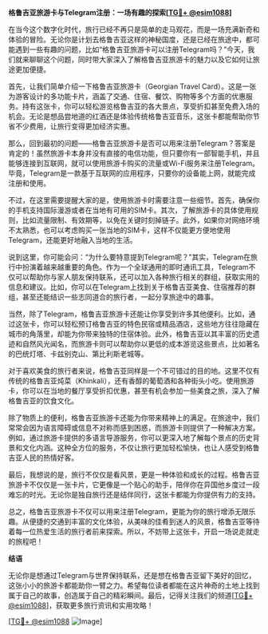 **格鲁吉亚旅游卡与Telegram注册：一场有趣的探索[[TG💪+ @esim1088](https://t.me/s/esim1088)]**

在当今这个数字化时代，旅行已经不再只是简单的走马观花，而是一场充满新奇和体验的冒险。无论你是计划去格鲁吉亚这样的神秘国度，还是已经在旅途中，都可能遇到一些有趣的问题，比如“格鲁吉亚旅游卡可以注册Telegram吗？”今天，我们就来聊聊这个问题，同时带大家深入了解格鲁吉亚旅游卡的魅力以及它如何让旅途更加便捷。

首先，让我们简单介绍一下格鲁吉亚旅游卡（Georgian Travel Card）。这是一张为游客设计的多功能卡片，涵盖了交通、住宿、餐饮、购物等多个方面的优惠服务。持有这张卡，你可以轻松游览格鲁吉亚的各大景点，享受折扣甚至免费入场的机会。无论是想品尝地道的红酒还是体验传统格鲁吉亚音乐，这张卡都能帮助你节省不少费用，让旅行变得更加经济实惠。

那么，回到最初的问题——格鲁吉亚旅游卡是否可以用来注册Telegram？答案是肯定的！虽然旅游卡本身并没有直接的电信功能，但只要你有一部智能手机，并且能够连接到互联网，就可以使用旅游卡购买的流量或Wi-Fi服务来注册Telegram。毕竟，Telegram是一款基于互联网的应用程序，只要你的设备能上网，就能完成注册和使用。

不过，在这里需要提醒大家的是，使用旅游卡时需要注意一些细节。首先，确保你的手机支持国际漫游或者在当地有可用的SIM卡。其次，了解旅游卡的具体使用规则，比如流量限制、有效期等，以免在关键时刻掉链子。此外，如果你对网络环境不太熟悉，也可以考虑购买一张当地的SIM卡，这样不仅能更方便地使用Telegram，还能更好地融入当地的生活。

说到这里，你可能会问：“为什么要特意提到Telegram呢？”其实，Telegram在旅行中扮演着越来越重要的角色。作为一个全球通用的即时通讯工具，Telegram不仅可以帮助你与家人朋友保持联系，还可以加入各种旅行相关的群组，获取实用的信息和建议。比如，你可以在Telegram上找到关于格鲁吉亚美食、住宿推荐的群组，甚至还能结识一些志同道合的旅行者，一起分享旅途中的趣事。

当然，除了Telegram，格鲁吉亚旅游卡还能让你享受到许多其他便利。比如，通过这张卡，你可以轻松预订格鲁吉亚的特色民宿或精品酒店，这些地方往往隐藏在城市的角落里，却能为你带来独特的住宿体验。此外，格鲁吉亚以其丰富的历史遗迹和自然风光闻名，而旅游卡则可以帮助你以更低的成本游览这些景点，比如著名的巴统灯塔、卡兹别克山、第比利斯老城等。

对于喜欢美食的旅行者来说，格鲁吉亚同样是一个不可错过的目的地。这里不仅有传统的格鲁吉亚炖菜（Khinkali），还有香醇的葡萄酒和各种街头小吃。使用旅游卡，你可以在当地的餐厅享受折扣优惠，甚至有机会参加一些美食之旅，深入了解格鲁吉亚的饮食文化。

除了物质上的便利，格鲁吉亚旅游卡还能为你带来精神上的满足。在旅途中，我们常常会因为语言障碍或信息不对称而感到困惑，而旅游卡则提供了一种解决方案。例如，通过旅游卡提供的多语言导游服务，你可以更深入地了解每个景点的历史背景和文化内涵。这种全方位的服务，不仅让旅行更加轻松愉快，也让人感受到格鲁吉亚人民的热情好客。

最后，我想说的是，旅行不仅仅是看风景，更是一种体验和成长的过程。格鲁吉亚旅游卡不仅仅是一张卡片，它更像是一个贴心的助手，陪伴你在异国他乡度过一段难忘的时光。无论你是独自旅行还是结伴同行，这张卡都能为你提供有力的支持。

总之，格鲁吉亚旅游卡不仅可以用来注册Telegram，更能为你的旅行增添无限乐趣。从便捷的交通到丰富的文化体验，从美味的佳肴到迷人的风景，格鲁吉亚等待着每一位热爱生活的旅行者前来探索。所以，不妨带上这张卡，开启一场说走就走的旅程吧！

**结语**

无论你是想通过Telegram与世界保持联系，还是想在格鲁吉亚留下美好的回忆，这张小小的旅游卡都能助你一臂之力。希望每位读者都能在这片神奇的土地上找到属于自己的故事，创造属于自己的精彩瞬间。最后，记得关注我们的频道[[TG💪+ @esim1088](https://t.me/s/esim1088)]，获取更多旅行资讯和实用攻略！

[[TG💪+ @esim1088](https://t.me/s/esim1088) ![Image](https://i.postimg.cc/4NQfJmqS/Snipaste-2025-05-13-00-14-12.png)]